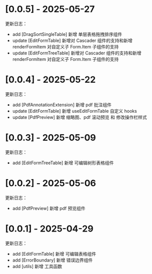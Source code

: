# [0.0.5] - 2025-05-27

更新日志：

- add [DragSortSingleTable] 新增 单层表格拖拽排序组件
- update [EditFormTable] 新增对 Cascader 组件的支持和新增 renderFormItem 对自定义子 Form.Item 子组件的支持
- update [EditFormTreeTable] 新增对 Cascader 组件的支持和新增 renderFormItem 对自定义子 Form.Item 子组件的支持

# [0.0.4] - 2025-05-22

更新日志：

- add [PdfAnnotationExtension] 新增 pdf 批注组件
- update [EditFormTable] 新增 useEditFormTable 自定义 hooks
- update [PdfPreview] 新增 缩略图、pdf 滚动预览 和 修改操作栏样式

# [0.0.3] - 2025-05-09

更新日志：

- add [EditFormTreeTable] 新增 可编辑树形表格组件

# [0.0.2] - 2025-05-06

更新日志：

- add [PdfPreview] 新增 pdf 预览组件

# [0.0.1] - 2025-04-29

更新日志：

- add [EditFormTable] 新增 可编辑表格组件
- add [ErrorBoundary] 新增 错误边界组件
- add [utils] 新增 工具函数
